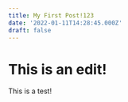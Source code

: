 ```yaml
---
title: My First Post!123
date: '2022-01-11T14:28:45.000Z'
draft: false
---
```







# This is an edit!


This is a test!
